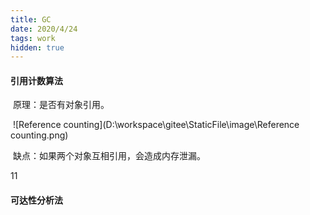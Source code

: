 ```yaml
---
title: GC
date: 2020/4/24
tags: work
hidden: true
---
```


#### 引用计数算法

​	原理：是否有对象引用。

​	![Reference counting](D:\workspace\gitee\StaticFile\image\Reference counting.png)

​	缺点：如果两个对象互相引用，会造成内存泄漏。

11


#### 可达性分析法

​	